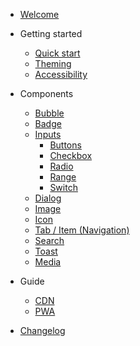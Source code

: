 - [Welcome](welcome.md)

- Getting started

  - [Quick start](getting-started/quickstart.md)
  - [Theming](getting-started/theming.md)
  - [Accessibility](getting-started/accessibility.md)

- Components

  - [Bubble](components/bubble.md)
  - [Badge](components/badges.md)
  - [Inputs](components/inputs.md)
    - [Buttons](components/inputs.md?id=buttons)
    - [Checkbox](components/inputs.md?id=checkbox)
    - [Radio](components/inputs.md?id=radio)
    - [Range](components/inputs.md?id=range)
    - [Switch](components/inputs.md?id=switch)
  - [Dialog](components/dialog.md)
  - [Image](components/image.md)
  - [Icon](components/todo.md)
  - [Tab / Item (Navigation)](components/tab.md)
  - [Search](components/todo.md)
  - [Toast](components/toast.md)
  - [Media](components/media.md)

- Guide

  - [CDN](guide/cdn.md)
  - [PWA](guide/pwa.md)

- [Changelog](changelog.md)
